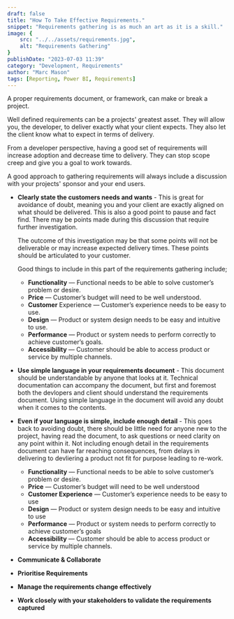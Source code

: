 ```yaml
---
draft: false
title: "How To Take Effective Requirements."
snippet: "Requirements gathering is as much an art as it is a skill."
image: {
    src: "../../assets/requirements.jpg",
    alt: "Requirements Gathering"
}
publishDate: "2023-07-03 11:39"
category: "Development, Requirements"
author: "Marc Mason"
tags: [Reporting, Power BI, Requirements]
---
```


A proper requirements document, or framework, can make or break a project. 

Well defined requirements can be a projects' greatest asset. They will allow you, the developer, to deliver exactly what your client expects. They also let the client know what to expect in terms of delivery.

From a developer perspective, having a good set of requirements will increase adoption and decrease time to delivery. They can stop scope creep and give you a goal to work towards.

A good approach to gathering requirements will always include a discussion with your projects' sponsor and your end users.

* **Clearly state the customers needs and wants** - This is great for avoidance of doubt, meaning you and your client are exactly aligned on what should be delivered. This is also a good point to pause and fact find. There may be points made during this discussion that require further investigation. 

    The outcome of this investigation may be that some points will not be deliverable or may increase expected delivery times. These points should be articulated to your customer.

    Good things to include in this part of the requirements gathering include;    
    * **Functionality** — Functional needs to be able to solve customer’s problem or desire.    
    * **Price** — Customer’s budget will need to be well understood.    
    * **Customer** Experience — Customer’s experience needs to be easy to use.    
    * **Design** — Product or system design needs to be easy and intuitive to use.    
    * **Performance** — Product or system needs to perform correctly to achieve customer’s goals.    
    * **Accessibility** — Customer should be able to access product or service by multiple channels.


* **Use simple language in your requirements document** - This document should be understandable by anyone that looks at it. Technical documentation can accompany the document, but first and foremost both the devlopers and client should understand the requirements document. Using simple language in the document will avoid any doubt when it comes to the contents.

* **Even if your language is simple, include enough detail** - This goes back to avoiding doubt, there should be little need for anyone new to the project, having read the document, to ask questions or need clarity on any point within it. Not including enough detail in the requirements document can have far reaching consequences, from delays in delivering to devliering a product not fit for purpose leading to re-work.
    * **Functionality** — Functional needs to be able to solve customer’s problem or desire.
    * **Price** — Customer’s budget will need to be well understood
    * **Customer Experience** — Customer’s experience needs to be easy to use
    * **Design** — Product or system design needs to be easy and intuitive to use
    * **Performance** — Product or system needs to perform correctly to achieve customer’s goals
    * **Accessibility** — Customer should be able to access product or service by multiple channels.

* **Communicate & Collaborate**
* **Prioritise Requirements**
* **Manage the requirements change effectively**
* **Work closely with your stakeholders to validate the requirements captured**
